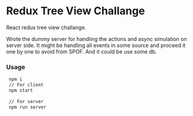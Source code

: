 # Redux Tree View Challange
React redux tree view challange.

Wrote the dummy server for handling the actions
and async simulation on server side.
It might be handling all events in some source and 
proceed it one by one to avoid from SPOF.
And it could be use some db.


### Usage
```sh
 npm i
 // For client
 npm start
 
 // For server
 npm run server
```



